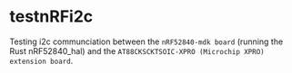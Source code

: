 # testnRFi2c
Testing i2c communciation between the `nRF52840-mdk board` (running the Rust nRF52840_hal) and the `AT88CKSCKTSOIC-XPRO (Microchip XPRO) extension board`.
